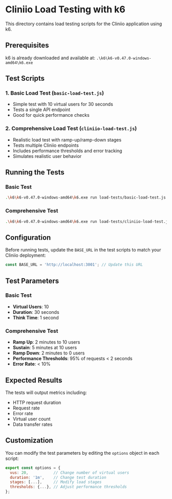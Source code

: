 # Cliniio Load Testing with k6

This directory contains load testing scripts for the Cliniio application using k6.

## Prerequisites

k6 is already downloaded and available at: `.\k6\k6-v0.47.0-windows-amd64\k6.exe`

## Test Scripts

### 1. Basic Load Test (`basic-load-test.js`)

- Simple test with 10 virtual users for 30 seconds
- Tests a single API endpoint
- Good for quick performance checks

### 2. Comprehensive Load Test (`cliniio-load-test.js`)

- Realistic load test with ramp-up/ramp-down stages
- Tests multiple Cliniio endpoints
- Includes performance thresholds and error tracking
- Simulates realistic user behavior

## Running the Tests

### Basic Test

```bash
.\k6\k6-v0.47.0-windows-amd64\k6.exe run load-tests/basic-load-test.js
```

### Comprehensive Test

```bash
.\k6\k6-v0.47.0-windows-amd64\k6.exe run load-tests/cliniio-load-test.js
```

## Configuration

Before running tests, update the `BASE_URL` in the test scripts to match your Cliniio deployment:

```javascript
const BASE_URL = 'http://localhost:3001'; // Update this URL
```

## Test Parameters

### Basic Test

- **Virtual Users**: 10
- **Duration**: 30 seconds
- **Think Time**: 1 second

### Comprehensive Test

- **Ramp Up**: 2 minutes to 10 users
- **Sustain**: 5 minutes at 10 users
- **Ramp Down**: 2 minutes to 0 users
- **Performance Thresholds**: 95% of requests < 2 seconds
- **Error Rate**: < 10%

## Expected Results

The tests will output metrics including:

- HTTP request duration
- Request rate
- Error rate
- Virtual user count
- Data transfer rates

## Customization

You can modify the test parameters by editing the `options` object in each script:

```javascript
export const options = {
  vus: 20,           // Change number of virtual users
  duration: '1m',    // Change test duration
  stages: [...],     // Modify load stages
  thresholds: {...}, // Adjust performance thresholds
};
```
